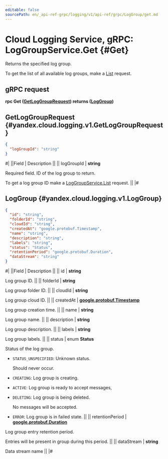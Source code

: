 ```yaml
---
editable: false
sourcePath: en/_api-ref-grpc/logging/v1/api-ref/grpc/LogGroup/get.md
---
```


# Cloud Logging Service, gRPC: LogGroupService.Get {#Get}

Returns the specified log group.

To get the list of all available log groups, make a [List](/docs/logging/api-ref/grpc/LogGroup/list#List) request.

## gRPC request

**rpc Get ([GetLogGroupRequest](#yandex.cloud.logging.v1.GetLogGroupRequest)) returns ([LogGroup](#yandex.cloud.logging.v1.LogGroup))**

## GetLogGroupRequest {#yandex.cloud.logging.v1.GetLogGroupRequest}

```json
{
  "logGroupId": "string"
}
```

#|
||Field | Description ||
|| logGroupId | **string**

Required field. ID of the log group to return.

To get a log group ID make a [LogGroupService.List](/docs/logging/api-ref/grpc/LogGroup/list#List) request. ||
|#

## LogGroup {#yandex.cloud.logging.v1.LogGroup}

```json
{
  "id": "string",
  "folderId": "string",
  "cloudId": "string",
  "createdAt": "google.protobuf.Timestamp",
  "name": "string",
  "description": "string",
  "labels": "string",
  "status": "Status",
  "retentionPeriod": "google.protobuf.Duration",
  "dataStream": "string"
}
```

#|
||Field | Description ||
|| id | **string**

Log group ID. ||
|| folderId | **string**

Log group folder ID. ||
|| cloudId | **string**

Log group cloud ID. ||
|| createdAt | **[google.protobuf.Timestamp](https://developers.google.com/protocol-buffers/docs/reference/google.protobuf#timestamp)**

Log group creation time. ||
|| name | **string**

Log group name. ||
|| description | **string**

Log group description. ||
|| labels | **string**

Log group labels. ||
|| status | enum **Status**

Status of the log group.

- `STATUS_UNSPECIFIED`: Unknown status.

  Should never occur.
- `CREATING`: Log group is creating.
- `ACTIVE`: Log group is ready to accept messages,
- `DELETING`: Log group is being deleted.

  No messages will be accepted.
- `ERROR`: Log group is in failed state. ||
|| retentionPeriod | **[google.protobuf.Duration](https://developers.google.com/protocol-buffers/docs/reference/csharp/class/google/protobuf/well-known-types/duration)**

Log group entry retention period.

Entries will be present in group during this period. ||
|| dataStream | **string**

Data stream name ||
|#